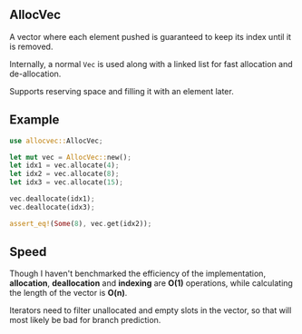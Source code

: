 ## AllocVec

A vector where each element pushed is guaranteed to keep
its index until it is removed.

Internally, a normal `Vec` is used along with a linked list
for fast allocation and de-allocation.

Supports reserving space and filling it with an element later.

## Example
```rust
use allocvec::AllocVec;

let mut vec = AllocVec::new();
let idx1 = vec.allocate(4);
let idx2 = vec.allocate(8);
let idx3 = vec.allocate(15);

vec.deallocate(idx1);
vec.deallocate(idx3);

assert_eq!(Some(8), vec.get(idx2));
```

## Speed

Though I haven't benchmarked the efficiency of the implementation,
**allocation**, **deallocation** and **indexing** are **O(1)**
operations, while calculating the length of the vector is **O(n)**.

Iterators need to filter unallocated and empty slots in the vector, so that
will most likely be bad for branch prediction.